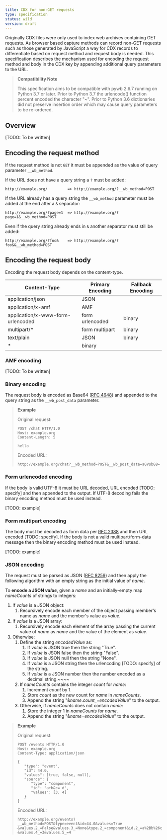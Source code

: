 ```yaml
---
title: CDX for non-GET requests
type: specification
status: wild
version: draft
---
```


Originally CDX files were only used to index web archives containing  GET requests. As browser based capture methods
can record non-GET requests such as those generated by JavaScript a way for CDX records to differentiate based on
request method and request body is needed. This specification describes the mechanism used for encoding the request 
method and body in the CDX key by appending additional query parameters to the URL.

> **Compatibility Note**
>
> This specification aims to be compatible with pywb 2.6.7 running on Python 3.7 or later. 
> Prior to Python 3.7 the urlencode() function percent encoded the character "~". Prior to Python 3.6 dictionaries did
> not preserve insertion order which may cause query parameters to be re-ordered.

## Overview

[TODO: To be written]

## Encoding the request method

If the request method is not `GET` it must be appended as the value of query parameter `__wb_method`.

If the URL does not have a query string a `?` must be added:

    http://example.org/         => http://example.org/?__wb_method=POST

If the URL already has a query string the `__wb_method` parameter must be added at the end after a `&` separator:

    http://example.org/?page=1  => http://example.org/?page=1&__wb_method=POST

Even if the query string already ends in `&` another separator must still be added:

    http://example.org/?foo&    => http://example.org/?foo&&__wb_method=POST

## Encoding the request body

Encoding the request body depends on the content-type.

| Content-Type                      | Primary Encoding | Fallback Encoding |
|-----------------------------------|------------------|-------------------|
| application/json                  | JSON             |                   |
| application/x-amf                 | AMF              |                   |
| application/x-www-form-urlencoded | form urlencoded  | binary            |
| multipart/*                       | form multipart   | binary            |
| text/plain                        | JSON             | binary            |
| *                                 | binary           |                   |

### AMF encoding

[TODO: To be written]

### Binary encoding

The request body is encoded as Base64 ([RFC 4648](https://tools.ietf.org/html/rfc4648)) and appended to the query string as the `__wb_post_data` parameter.

> **Example**
> 
> Original request:
> 
>     POST /chat HTTP/1.0
>     Host: example.org
>     Content-Length: 5
>
>     hello
>
> Encoded URL:
>
>     http://example.org/chat?__wb_method=POST&__wb_post_data=aGVsbG8=

### Form urlencoded encoding

If the body is valid UTF-8 it must be URL decoded, URL encoded [TODO: specify] and then appended to the output.
If UTF-8 decoding fails the binary encoding method must be used instead.

[TODO: example]

### Form multipart encoding

The body must be decoded as form data per [RFC 2388](https://datatracker.ietf.org/doc/html/rfc2388) and then
URL encoded [TODO: specify]. If the body is not a valid multipart/form-data message then the binary encoding method
must be used instead.

[TODO: example]

### JSON encoding

The request must be parsed as JSON ([RFC 8259](https://datatracker.ietf.org/doc/html/rfc8259)) and then apply
the following algorithm with an empty string as the initial value of *name*.

To **encode a JSON *value***, given a *name* and an initially-empty map *nameCounts* of strings to integers:

1. If *value* is a JSON object:
   1. Recursively encode each member of the object passing member's name as *name* and the member's value as *value*.
2. If *value* is a JSON array:
   1. Recursively encode each element of the array passing the current value of *name* as 
      *name* and the value of the element as *value*.
3. Otherwise:
   1. Define the string *encodedValue* as:
      1. If *value* is JSON true then the string "True".
      2. If *value* is JSON false then the string "False".
      3. If *value* is JSON null then the string "None".
      4. If *value* is a JSON string then the urlencoding [TODO: specify] of the string.
      5. If *value* is a JSON number then the number encoded as a decimal string.~~~~
   2. If *nameCounts* contains the integer *count* for *name*:
      1. Increment *count* by 1.
      2. Store *count* as the new count for *name* in *nameCounts*.
      3. Append the string "&*name*.*count*_=*encodedValue*" to the output.
   3. Otherwise, if *nameCounts* does not contain *name*:
      1. Store the integer 1 in *nameCounts* for *name*.
      2. Append the string "&*name*=*encodedValue*" to the output.

> **Example**
> 
> Original request:
> 
>     POST /events HTTP/1.0
>     Host: example.org
>     Content-Type: application/json
> 
>     {
>        "type": "event",
>        "id": 44.0,
>        "values": [true, false, null],
>        "source": {
>           "type": "component",
>           "id": "a+b&c= d",
>           "values": [3, 4]
>        }
>     }
> 
> Encoded URL:
> 
>     http://example.org/events?__wb_method=POST&type=event&id=44.0&values=True
>     &values.2_=False&values.3_=None&type.2_=component&id.2_=a%2Bb%26c%3D+d
>     &values.4_=3&values.5_=4

